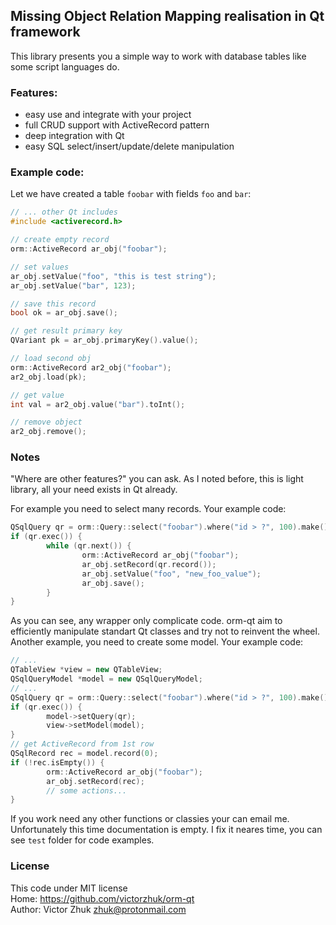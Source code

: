 ## Missing Object Relation Mapping realisation in Qt framework

This library presents you a simple way to work with database tables like some script languages do.

### Features:
- easy use and integrate with your project
- full CRUD support with ActiveRecord pattern
- deep integration with Qt
- easy SQL select/insert/update/delete manipulation

### Example code:
Let we have created a table `foobar` with fields `foo` and `bar`:

~~~CPP
// ... other Qt includes
#include <activerecord.h>

// create empty record
orm::ActiveRecord ar_obj("foobar");

// set values
ar_obj.setValue("foo", "this is test string");
ar_obj.setValue("bar", 123);

// save this record
bool ok = ar_obj.save();

// get result primary key
QVariant pk = ar_obj.primaryKey().value();

// load second obj
orm::ActiveRecord ar2_obj("foobar");
ar2_obj.load(pk);

// get value
int val = ar2_obj.value("bar").toInt();

// remove object
ar2_obj.remove();
~~~

### Notes
"Where are other features?" you can ask. As I noted before, this is light library, all your need exists in Qt already.

For example you need to select many records. Your example code:
~~~CPP
QSqlQuery qr = orm::Query::select("foobar").where("id > ?", 100).make();
if (qr.exec()) {
        while (qr.next()) {
                orm::ActiveRecord ar_obj("foobar");
                ar_obj.setRecord(qr.record());
                ar_obj.setValue("foo", "new_foo_value");
                ar_obj.save();
        }
}
~~~

As you can see, any wrapper only complicate code. orm-qt aim to efficiently manipulate standart Qt classes and try not to reinvent the wheel.
Another example, you need to create some model. Your example code:
~~~CPP
// ...
QTableView *view = new QTableView;
QSqlQueryModel *model = new QSqlQueryModel;
// ...
QSqlQuery qr = orm::Query::select("foobar").where("id > ?", 100).make();
if (qr.exec()) {
        model->setQuery(qr);
        view->setModel(model);
}
// get ActiveRecord from 1st row
QSqlRecord rec = model.record(0);
if (!rec.isEmpty()) {
        orm::ActiveRecord ar_obj("foobar");
        ar_obj.setRecord(rec);
        // some actions...
}
~~~

If you work need any other functions or classies your can email me.
Unfortunately this time documentation is empty. I fix it neares time, you can see `test` folder for code examples.

### License
This code under MIT license  
Home: https://github.com/victorzhuk/orm-qt  
Author: Victor Zhuk <zhuk@protonmail.com>
